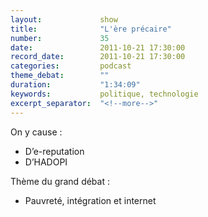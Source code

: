 ```yaml
---
layout:             show
title:              "L'ère précaire"
number:             35
date:               2011-10-21 17:30:00
record_date:        2011-10-21 17:30:00
categories:         podcast
theme_debat:        ""
duration:           "1:34:09"
keywords:           politique, technologie
excerpt_separator:  "<!--more-->"
---
```



On y cause :

- D’e-reputation
- D’HADOPI

Thème du grand débat :

- Pauvreté, intégration et internet
